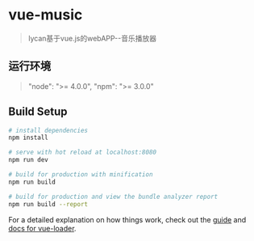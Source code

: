 # vue-music

> lycan基于vue.js的webAPP--音乐播放器

## 运行环境
> "node": ">= 4.0.0",
> "npm": ">= 3.0.0"

## Build Setup

``` bash
# install dependencies
npm install

# serve with hot reload at localhost:8080
npm run dev

# build for production with minification
npm run build

# build for production and view the bundle analyzer report
npm run build --report
```

For a detailed explanation on how things work, check out the [guide](http://vuejs-templates.github.io/webpack/) and [docs for vue-loader](http://vuejs.github.io/vue-loader).
